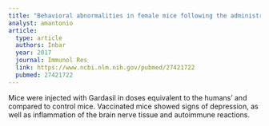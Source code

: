 ```yaml
---
title: "Behavioral abnormalities in female mice following the administration of aluminum adjuvants and the human papillomavirus (HPV) vaccine Gardasil"
analyst: amantonio
article:
  type: article
  authors: Inbar
  year: 2017
  journal: Immunol Res
  link: https://www.ncbi.nlm.nih.gov/pubmed/27421722
  pubmed: 27421722
---
```


Mice were injected with Gardasil in doses equivalent to the humans’ and compared to control mice. Vaccinated mice showed signs of depression, as well as inflammation of the brain nerve tissue and autoimmune reactions.
